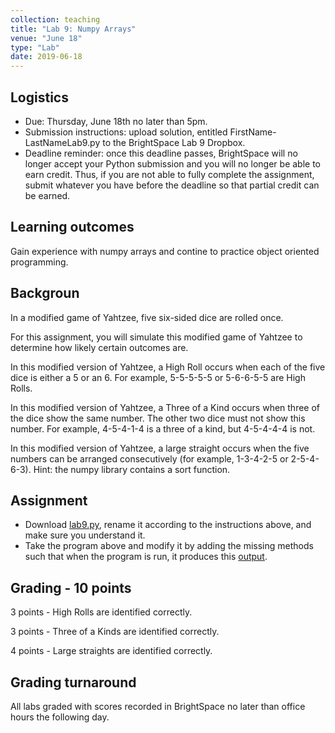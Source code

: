 ```yaml
---
collection: teaching
title: "Lab 9: Numpy Arrays"
venue: "June 18"
type: "Lab"
date: 2019-06-18
---
```


## Logistics
* Due: Thursday, June 18th no later than 5pm.
* Submission instructions: upload solution,
entitled FirstName-LastNameLab9.py
to the BrightSpace Lab 9 Dropbox.
* Deadline reminder: once this deadline passes, BrightSpace will no longer accept your Python
submission and you will no longer be able to earn credit. Thus, if you are not able to fully
complete the assignment, submit whatever you have before the deadline so that partial credit can be earned.

## Learning outcomes
Gain experience with numpy arrays and contine to practice
object oriented programming.

## Backgroun
In a modified game of Yahtzee, five six-sided dice are rolled once.

For this assignment, you will simulate this modified game of Yahtzee to
determine how likely certain outcomes are.

In this modified version of Yahtzee, a High Roll occurs when each of
the five dice is either a 5 or an 6. For example, 5-5-5-5-5 or 5-6-6-5-5
are High Rolls.

In this modified version of Yahtzee, a Three of a Kind occurs when
three of the dice show the same number. The other two dice must not
show this number. For example, 4-5-4-1-4 is a three of a kind, but
4-5-4-4-4 is not.

In this modified version of Yahtzee, a large straight occurs when
the five numbers can be arranged consecutively (for example,
1-3-4-2-5 or 2-5-4-6-3). Hint: the numpy library contains a
sort function.

## Assignment
* Download [lab9.py](https://lgw2.github.io/teaching/csci127-summer-2020/labs/lab9.py),
rename it according to the instructions above, and make sure you
understand it.
* Take the program above and modify it by adding the missing methods
such that when the program is run, it produces this [output](https://lgw2.github.io/teaching/csci127-summer-2020/labs/lab9_output.txt).

## Grading - 10 points
3 points - High Rolls are identified correctly.

3 points - Three of a Kinds are identified correctly.

4 points - Large straights are identified correctly.

## Grading turnaround
All labs graded with scores recorded in BrightSpace no later than office hours the following day.
